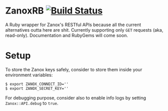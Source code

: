 ZanoxRB [![Build Status](https://travis-ci.org/mozestudio/zanox-rb.svg)](https://travis-ci.org/mozestudio/zanox-rb)
=======
A Ruby wrapper for Zanox's RESTful APIs because all the current alternatives outta here are shit.
Currently supporting only `GET` requests (aka, read-only). Documentation and RubyGems will come soon.

Setup
=====
To store the Zanox keys safely, consider to store them inside your environment variables:
```
$ export ZANOX_CONNECT_ID=''
$ export ZANOX_SECRET_KEY=''
```

For debugging purpose, consider also to enable info logs by setting `Zanox::API.debug` to `true`.
